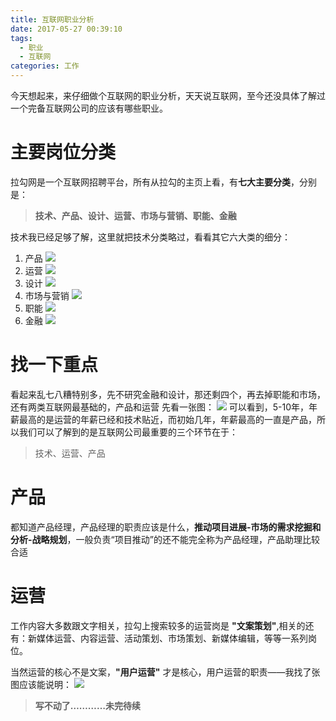 ```yaml
---
title: 互联网职业分析
date: 2017-05-27 00:39:10
tags:
  - 职业
  - 互联网
categories: 工作
---
```

今天想起来，来仔细做个互联网的职业分析，天天说互联网，至今还没具体了解过一个完备互联网公司的应该有哪些职业。
<!--more-->
# 主要岗位分类
拉勾网是一个互联网招聘平台，所有从拉勾的主页上看，有**七大主要分类**，分别是：
> **技术、产品、设计、运营、市场与营销、职能、金融**

技术我已经足够了解，这里就把技术分类略过，看看其它六大类的细分：
1. 产品
<img src="http://wx4.sinaimg.cn/mw690/8127619agy1ffzw31qm9bj20e9058mxa.jpg"></img>
2. 运营
<img src="http://wx2.sinaimg.cn/mw690/8127619agy1ffzw351cpcj20ei0703yt.jpg"></img>
3. 设计
<img src="http://wx3.sinaimg.cn/mw690/8127619agy1ffzw383gncj20ek09v3z4.jpg"></img>
4. 市场与营销
<img src="http://wx1.sinaimg.cn/mw690/8127619agy1ffzw3av2bjj20em0cx750.jpg"></img>
5. 职能
<img src="http://wx3.sinaimg.cn/mw690/8127619agy1ffzw3dn7haj20e7075q37.jpg"></img>
6. 金融
<img src="http://wx4.sinaimg.cn/mw690/8127619agy1ffzw4eqykej20dj05vwep.jpg"></img>

# 找一下重点
看起来乱七八糟特别多，先不研究金融和设计，那还剩四个，再去掉职能和市场，还有两类互联网最基础的，产品和运营
先看一张图：
<img src="http://wx1.sinaimg.cn/mw690/8127619agy1ffzzqv8wsnj20dn0arq5j.jpg"></img>
可以看到，5-10年，年薪最高的是运营的年薪已经和技术贴近，而初始几年，年薪最高的一直是产品，所以我们可以了解到的是互联网公司最重要的三个环节在于：
> 技术、运营、产品

# 产品
都知道产品经理，产品经理的职责应该是什么，**推动项目进展-市场的需求挖掘和分析-战略规划**，一般负责“项目推动”的还不能完全称为产品经理，产品助理比较合适

# 运营
工作内容大多数跟文字相关，拉勾上搜索较多的运营岗是 **"文案策划"**,相关的还有：新媒体运营、内容运营、活动策划、市场策划、新媒体编辑，等等一系列岗位。  
  
当然运营的核心不是文案，**"用户运营"** 才是核心，用户运营的职责——我找了张图应该能说明：
<img src="http://wx4.sinaimg.cn/mw690/8127619agy1ffzzqreqfkj20xs0slwy2.jpg"></img>
  
  
**<blockquote class="blockquote-center">写不动了…………未完待续</blockquote>**